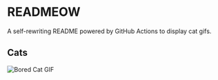 # READMEOW

A self-rewriting README powered by GitHub Actions to display cat gifs.

## Cats

![Bored Cat GIF](https://media3.giphy.com/media/v1.Y2lkPTlhY2QwMmRhOGFobXN0cDE4cm9qZmo4ZXRpZjVhNHF0NzVzdXIyNnYzbTdvbTlzbiZlcD12MV9naWZzX3NlYXJjaCZjdD1n/mlvseq9yvZhba/200.gif)
